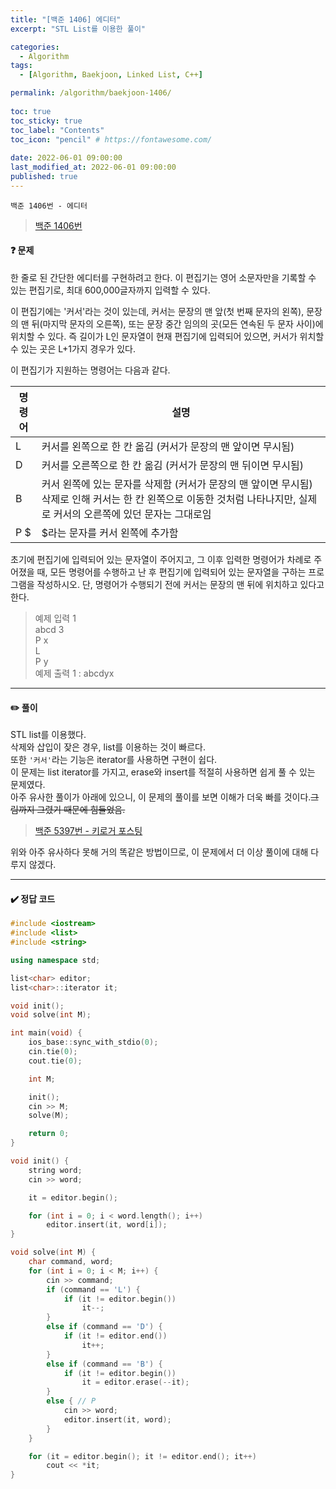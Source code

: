 ```yaml
---
title: "[백준 1406] 에디터"
excerpt: "STL List를 이용한 풀이"

categories:
  - Algorithm
tags:
  - [Algorithm, Baekjoon, Linked List, C++]

permalink: /algorithm/baekjoon-1406/
 
toc: true
toc_sticky: true
toc_label: "Contents"
toc_icon: "pencil" # https://fontawesome.com/
 
date: 2022-06-01 09:00:00
last_modified_at: 2022-06-01 09:00:00
published: true
---
```


`백준 1406번 - 에디터`  

> [백준 1406번](https://www.acmicpc.net/problem/1406)  
 
#### ❓ 문제

한 줄로 된 간단한 에디터를 구현하려고 한다. 이 편집기는 영어 소문자만을 기록할 수 있는 편집기로, 최대 600,000글자까지 입력할 수 있다.  

이 편집기에는 '커서'라는 것이 있는데, 커서는 문장의 맨 앞(첫 번째 문자의 왼쪽), 문장의 맨 뒤(마지막 문자의 오른쪽), 또는 문장 중간 임의의 곳(모든 연속된 두 문자 사이)에 위치할 수 있다. 즉 길이가 L인 문자열이 현재 편집기에 입력되어 있으면, 커서가 위치할 수 있는 곳은 L+1가지 경우가 있다.  

이 편집기가 지원하는 명령어는 다음과 같다.  

명령어 | 설명
------|-----
L   |	커서를 왼쪽으로 한 칸 옮김 (커서가 문장의 맨 앞이면 무시됨) 
D   | 커서를 오른쪽으로 한 칸 옮김 (커서가 문장의 맨 뒤이면 무시됨)  
B   | 커서 왼쪽에 있는 문자를 삭제함 (커서가 문장의 맨 앞이면 무시됨) 삭제로 인해 커서는 한 칸 왼쪽으로 이동한 것처럼 나타나지만, 실제로 커서의 오른쪽에 있던 문자는 그대로임  
P $	  | $라는 문자를 커서 왼쪽에 추가함  

초기에 편집기에 입력되어 있는 문자열이 주어지고, 그 이후 입력한 명령어가 차례로 주어졌을 때, 모든 명령어를 수행하고 난 후 편집기에 입력되어 있는 문자열을 구하는 프로그램을 작성하시오. 단, 명령어가 수행되기 전에 커서는 문장의 맨 뒤에 위치하고 있다고 한다.  

> 예제 입력 1  
> abcd
> 3  
> P x  
> L  
> P y  
> 예제 출력 1 : abcdyx  

---  

#### ✏️ 풀이

STL list를 이용했다.  
삭제와 삽입이 잦은 경우, list를 이용하는 것이 빠르다.  
또한 `'커서'`라는 기능은 iterator를 사용하면 구현이 쉽다.  
이 문제는 list iterator를 가지고, erase와 insert를 적절히 사용하면 쉽게 풀 수 있는 문제였다.  
아주 유사한 풀이가 아래에 있으니, 이 문제의 풀이를 보면 이해가 더욱 빠를 것이다.~~그림까지 그렸기 때문에 힘들었음.~~  
> [백준 5397번 - 키로거 포스팅](https://kdjun97.github.io/algorithm/baekjoon-5397/)  

위와 아주 유사하다 못해 거의 똑같은 방법이므로, 이 문제에서 더 이상 풀이에 대해 다루지 않겠다.  

---  

#### ✔️ 정답 코드

```cpp
#include <iostream>
#include <list>
#include <string>

using namespace std;

list<char> editor;
list<char>::iterator it;

void init();
void solve(int M);

int main(void) {
	ios_base::sync_with_stdio(0);
	cin.tie(0);
	cout.tie(0);

	int M;

	init();
	cin >> M;
	solve(M);

	return 0;
}

void init() {
	string word;
	cin >> word;

	it = editor.begin();

	for (int i = 0; i < word.length(); i++)
		editor.insert(it, word[i]);
}

void solve(int M) {
	char command, word;
	for (int i = 0; i < M; i++) {
		cin >> command;
		if (command == 'L') {
			if (it != editor.begin())
				it--;
		}
		else if (command == 'D') {
			if (it != editor.end())
				it++;
		}
		else if (command == 'B') {
			if (it != editor.begin())
				it = editor.erase(--it);
		}
		else { // P
			cin >> word;
			editor.insert(it, word);
		}
	}

	for (it = editor.begin(); it != editor.end(); it++)
		cout << *it;
}
```